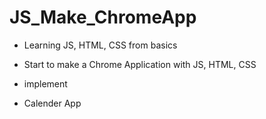 # JS_Make_ChromeApp

- Learning JS, HTML, CSS from basics
- Start to make a Chrome Application with JS, HTML, CSS
- implement

- Calender App
